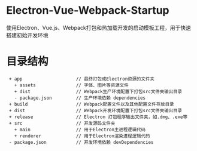 # Electron-Vue-Webpack-Startup

使用Electron、Vue.js、Webpack打包和热加载开发的启动模板工程，用于快速搭建初始开发环境


# 目录结构

```
 + app                    // 最终打包成Electron资源的文件夹
   + assets               // 字体、图片等资源文件
   + dist                 // Webpack生产环境配置下打包src文件夹输出目录
   - package.json         // 生产环境依赖 dependencies
 + build                  // Webpack配置文件以及其他配置文件存放目录
 + dist                   // Webpack开发环境配置下打包src文件夹输出目录
 + release                // Electron 打包程序输出文件夹，如.dmg、.exe等
 + src                    // 开发源码文件夹
   + main                 // 用于Electron主进程逻辑代码
   + renderer             // 用于Electron渲染进程逻辑代码
 - package.json           // 开发环境依赖 devDependencies
```